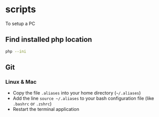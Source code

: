 # scripts
To setup a PC

## Find installed php location
```sh
php --ini
```

## Git

### Linux & Mac
* Copy the file `.aliases` into your home directory (`~/.aliases`)
* Add the line `source ~/.aliases` to your bash configuration file (like `.bashrc` or `.zshrc`)
* Restart the terminal application
